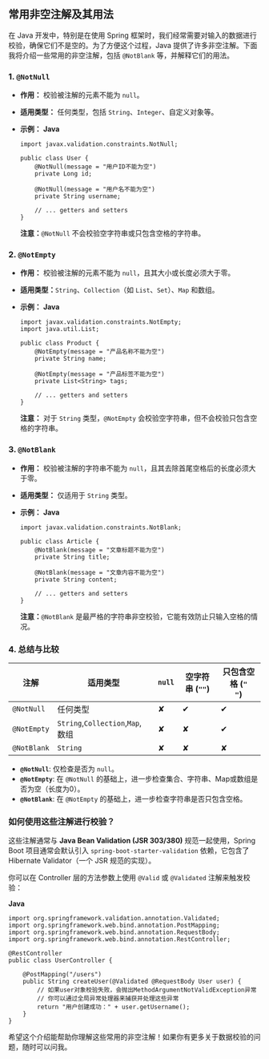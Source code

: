 ## 常用非空注解及其用法


在 Java 开发中，特别是在使用 Spring 框架时，我们经常需要对输入的数据进行校验，确保它们不是空的。为了方便这个过程，Java 提供了许多非空注解。下面我将介绍一些常用的非空注解，包括 `@NotBlank` 等，并解释它们的用法。


### 1. `@NotNull`


* **作用：** 校验被注解的元素不能为 `null`。
* **适用类型：** 任何类型，包括 `String`、`Integer`、自定义对象等。
* **示例：**
  **Java**


  ```
  import javax.validation.constraints.NotNull;

  public class User {
      @NotNull(message = "用户ID不能为空")
      private Long id;

      @NotNull(message = "用户名不能为空")
      private String username;

      // ... getters and setters
  }
  ```



  **注意：**`@NotNull` 不会校验空字符串或只包含空格的字符串。


### 2. `@NotEmpty`


* **作用：** 校验被注解的元素不能为 `null`，且其大小或长度必须大于零。
* **适用类型：**`String`、`Collection`（如 `List`、`Set`）、`Map` 和数组。
* **示例：**
  **Java**


  ```
  import javax.validation.constraints.NotEmpty;
  import java.util.List;

  public class Product {
      @NotEmpty(message = "产品名称不能为空")
      private String name;

      @NotEmpty(message = "产品标签不能为空")
      private List<String> tags;

      // ... getters and setters
  }
  ```



  **注意：** 对于 `String` 类型，`@NotEmpty` 会校验空字符串，但不会校验只包含空格的字符串。


### 3. `@NotBlank`


* **作用：** 校验被注解的字符串不能为 `null`，且其去除首尾空格后的长度必须大于零。
* **适用类型：** 仅适用于 `String` 类型。
* **示例：**
  **Java**


  ```
  import javax.validation.constraints.NotBlank;

  public class Article {
      @NotBlank(message = "文章标题不能为空")
      private String title;

      @NotBlank(message = "文章内容不能为空")
      private String content;

      // ... getters and setters
  }
  ```



  **注意：**`@NotBlank` 是最严格的字符串非空校验，它能有效防止只输入空格的情况。


### 4. 总结与比较


| 注解            | 适用类型                                      | `null` | 空字符串 (`""`) | 只包含空格 (`"   "`) |
| ----------------- | ----------------------------------------------- | ------------ | --------------------- | -------------------------- |
| `@NotNull`  | 任何类型                                      | ✘         | ✔                  | ✔                       |
| `@NotEmpty` | `String`,`Collection`,`Map`, 数组 | ✘         | ✘                  | ✔                       |
| `@NotBlank` | `String`                                  | ✘         | ✘                  | ✘                       |

* **`@NotNull`**: 仅检查是否为 `null`。
* **`@NotEmpty`**: 在 `@NotNull` 的基础上，进一步检查集合、字符串、Map或数组是否为空（长度为0）。
* **`@NotBlank`**: 在 `@NotEmpty` 的基础上，进一步检查字符串是否只包含空格。


### 如何使用这些注解进行校验？


这些注解通常与 **Java Bean Validation (JSR 303/380)** 规范一起使用，Spring Boot 项目通常会默认引入 `spring-boot-starter-validation` 依赖，它包含了 Hibernate Validator（一个 JSR 规范的实现）。

你可以在 Controller 层的方法参数上使用 `@Valid` 或 `@Validated` 注解来触发校验：

**Java**


```
import org.springframework.validation.annotation.Validated;
import org.springframework.web.bind.annotation.PostMapping;
import org.springframework.web.bind.annotation.RequestBody;
import org.springframework.web.bind.annotation.RestController;

@RestController
public class UserController {

    @PostMapping("/users")
    public String createUser(@Validated @RequestBody User user) {
        // 如果user对象校验失败，会抛出MethodArgumentNotValidException异常
        // 你可以通过全局异常处理器来捕获并处理这些异常
        return "用户创建成功：" + user.getUsername();
    }
}
```



希望这个介绍能帮助你理解这些常用的非空注解！如果你有更多关于数据校验的问题，随时可以问我。
